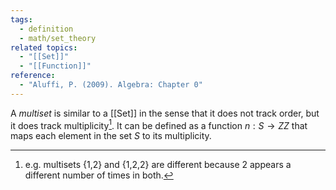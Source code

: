 ```yaml
---
tags:
  - definition
  - math/set_theory
related topics:
  - "[[Set]]"
  - "[[Function]]"
reference:
  - "Aluffi, P. (2009). Algebra: Chapter 0"
---
```

A _multiset_ is similar to a [[Set]] in the sense that it does not track order, but it does track multiplicity[^1]. It can be defined as a function $n:S \to  ZZ$ that maps each element in the set $S$ to its multiplicity.
[^1]: e.g. multisets {1,2} and {1,2,2} are different because 2 appears a different number of times in both.